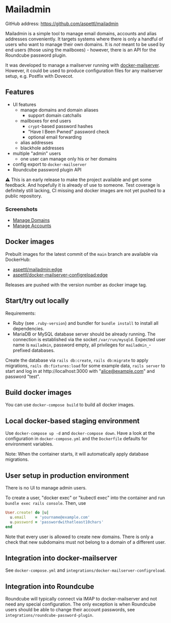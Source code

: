 # Mailadmin

GitHub address: https://github.com/aspettl/mailadmin

Mailadmin is a simple tool to manage email domains, accounts and alias addresses
conveniently. It targets systems where there is only a handful of users who
want to manage their own domains. It is *not* meant to be used by end users
(those using the mailboxes) - however, there is an API for the Roundcube
password plugin.

It was developed to manage a mailserver running with
[docker-mailserver](https://github.com/docker-mailserver/docker-mailserver).
However, it could be used to produce configuration files for any mailserver
setup, e.g. Postfix with Dovecot.

## Features

* UI features
  * manage domains and domain aliases
    * support domain catchalls
  * mailboxes for end users
    * `crypt`-based password hashes
    * "Have I Been Pwned" password check
    * optional email forwarding
  * alias addresses
  * blackhole addresses
* multiple "admin" users
  * one user can manage only his or her domains
* config export to `docker-mailserver`
* Roundcube password plugin API

:warning: This is an early release to make the project available and get some
feedback. And hopefully it is already of use to someone. Test coverage is
definitely still lacking, CI missing and docker images are not yet pushed to
a public repository.

### Screenshots

* [Manage Domains](https://raw.githubusercontent.com/aspettl/mailadmin/main/screenshots/manage_domains.png)
* [Manage Accounts](https://raw.githubusercontent.com/aspettl/mailadmin/main/screenshots/manage_accounts.png)

## Docker images

Prebuilt images for the latest commit of the `main` branch are available via
DockerHub:

* [aspettl/mailadmin:edge](https://hub.docker.com/r/aspettl/mailadmin)
* [aspettl/docker-mailserver-configreload:edge](https://hub.docker.com/r/aspettl/docker-mailserver-configreload)

Releases are pushed with the version number as docker image tag.

## Start/try out locally

Requirements:

* Ruby (see `.ruby-version`) and bundler for `bundle install` to
  install all dependencies.
* MariaDB or MySQL database server should be already running. The connection is
  established via the socket `/var/run/mysqld`. Expected user name is `mailadmin`,
  password empty, all privileges for `mailadmin_`-prefixed databases.

Create the database via `rails db:create`, `rails db:migrate` to
apply migrations, `rails db:fixtures:load` for some example data, `rails server`
to start and log in at http://localhost:3000 with "alice@example.com" and
password "test".

## Build docker images

You can use `docker-compose build` to build all docker images.

## Local docker-based staging environment

Use `docker-compose up -d` and `docker-compose down`. Have a look at the
configuration in `docker-compose.yml` and the `Dockerfile` defaults for
environment variables.

Note: When the container starts, it will automatically apply database migrations.

## User setup in production environment

There is no UI to manage admin users.

To create a user, "docker exec" or "kubectl exec" into the container and run
`bundle exec rails console`. Then, use

```ruby
User.create! do |u|
  u.email    = 'yourname@example.com'
  u.password = 'passwordwithatleast10chars'
end
```

Note that every user is allowed to create new domains. There is only a check
that new subdomains must not belong to a domain of a different user.

## Integration into docker-mailserver

See `docker-compose.yml` and `integrations/docker-mailserver-configreload`.

## Integration into Roundcube

Roundcube will typically connect via IMAP to docker-mailserver and not need
any special configuration. The only exception is when Roundcube users should be
able to change their account passwords, see `integrations/roundcube-password-plugin`.
